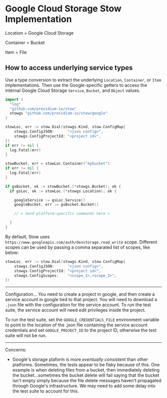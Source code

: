 # Google Cloud Storage Stow Implementation

Location = Google Cloud Storage

Container = Bucket

Item = File

## How to access underlying service types

Use a type conversion to extract the underlying `Location`, `Container`, or `Item` implementations. Then use the Google-specific getters to access the internal Google Cloud Storage `Service`, `Bucket`, and `Object` values.

```go
import (
  "log"
  "github.com/presidium-io/stow"
  stowgs "github.com/presidium-io/stow/google"
)

stowLoc, err := stow.Dial(stowgs.Kind, stow.ConfigMap{
	stowgs.ConfigJSON:      "<json config>",
	stowgs.ConfigProjectId: "<project id>",
})
if err != nil {
  log.Fatal(err)
}

stowBucket, err = stowLoc.Container("mybucket")
if err != nil {
  log.Fatal(err)
}

if gsBucket, ok := stowBucket.(*stowgs.Bucket); ok {
  if gsLoc, ok := stowLoc.(*stowgs.Location); ok {

    googleService := gsLoc.Service()
    googleBucket, err := gsBucket.Bucket()

    // < Send platform-specific commands here >

  }
}
```

By default, Stow uses `https://www.googleapis.com/auth/devstorage.read_write` scope. Different scopes can be used by passing a comma separated list of scopes, like below:
```go
stowLoc, err := stow.Dial(stowgs.Kind, stow.ConfigMap{
	stowgs.ConfigJSON:      "<json config>",
	stowgs.ConfigProjectId: "<project id>",
	stowgs.ConfigScopes:    "<scope_1>,<scope_2>",
})
```

---

Configuration... You need to create a project in google, and then create a service account in google tied to that project. You will need to download a `.json` file with the configuration for the service account. To run the test suite, the service account will need edit privileges inside the project.

To run the test suite, set the `GOOGLE_CREDENTIALS_FILE` environment variable to point to the location of the .json file containing the service account credentials and set `GOOGLE_PROJECT_ID` to the project ID, otherwise the test suite will not be run.

---

Concerns:

- Google's storage plaform is more _eventually consistent_ than other platforms. Sometimes, the tests appear to be flaky because of this. One example is when deleting files from a bucket, then immediately deleting the bucket...sometimes the bucket delete will fail saying that the bucket isn't empty simply because the file delete messages haven't propagated through Google's infrastructure. We may need to add some delay into the test suite to account for this.
